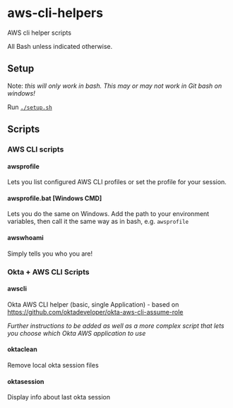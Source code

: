 # aws-cli-helpers
AWS cli helper scripts

All Bash unless indicated otherwise.

## Setup

Note: _this will only work in bash. This may or may not work in Git bash on windows!_

Run [`./setup.sh`](./setup.sh)

## Scripts

### AWS CLI scripts

#### awsprofile

Lets you list configured AWS CLI profiles or set the profile for your session.

#### awsprofile.bat [Windows CMD]

Lets you do the same on Windows. Add the path to your environment variables, then call it the same way as in bash, e.g. `awsprofile`

#### awswhoami

Simply tells you who you are!

### Okta + AWS CLI Scripts

#### awscli

Okta AWS CLI helper (basic, single Application) - based on https://github.com/oktadeveloper/okta-aws-cli-assume-role

*Further instructions to be added as well as a more complex script that lets you choose which Okta AWS application to use*

#### oktaclean

Remove local okta session files

#### oktasession

Display info about last okta session
